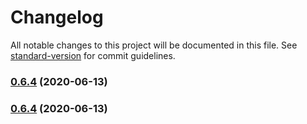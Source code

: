 # Changelog

All notable changes to this project will be documented in this file. See [standard-version](https://github.com/conventional-changelog/standard-version) for commit guidelines.

### [0.6.4](https://github.com/marcusmourao/mm-components/compare/v0.6.3...v0.6.4) (2020-06-13)

### [0.6.4](https://github.com/marcusmourao/mm-components/compare/v0.6.3...v0.6.4) (2020-06-13)
